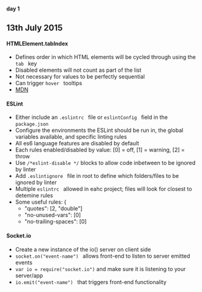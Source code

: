 #### day 1
## 13th July 2015

#### HTMLElement.tabIndex
* Defines order in which HTML elements will be cycled through using the ```tab ``` key
* Disabled elements will not count as part of the list
* Not necessary for values to be perfectly sequential
* Can trigger ```hover ``` tooltips
* [MDN](https://developer.mozilla.org/en-US/docs/Web/API/HTMLElement/tabIndex)

#### ESLint
* Either include an ```.eslintrc ``` file or ```eslintConfig ``` field in the ```package.json ```
* Configure the environments the ESLint should be run in, the global variables available, and specific linting rules
* All es6 language features are disabled by default
* Each rules enabled/disabled by value: [0] = off, [1] = warning, [2] = throw
* Use ```/*eslint-disable */``` blocks to allow code inbetween to be ignored by linter
* Add ```.eslintignore ``` file in root to define which folders/files to be ignored by linter
* Multiple ```eslintrc ``` allowed in eahc project; files will look for closest to detemine rules
* Some useful rules: {
  * "quotes": [2, "double"]
  * "no-unused-vars": [0]
  * "no-trailing-spaces": [0]

#### Socket.io
* Create a new instance of the io() server on client side
* ```socket.on("event-name") ``` allows front-end to listen to server emitted events
* ```var io = require("socket.io")``` and make sure it is listening to your server/app
* ```io.emit("event-name") ``` that triggers front-end functionality




